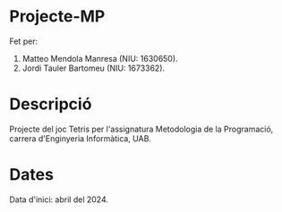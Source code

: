 # Projecte-MP

Fet per: 
1. Matteo Mendola Manresa (NIU: 1630650).
2. Jordi Tauler Bartomeu (NIU: 1673362).

# Descripció

Projecte del joc Tetris per l'assignatura Metodologia de la Programació, carrera d'Enginyeria Informàtica, UAB.

# Dates
Data d'inici: abril del 2024.